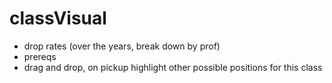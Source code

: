 classVisual
===========

* drop rates (over the years, break down by prof)
* prereqs
* drag and drop, on pickup highlight other possible positions for this class
